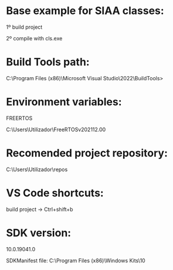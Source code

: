 # Base example for SIAA classes:
1º build project

2º compile with cls.exe

# Build Tools path:

C:\Program Files (x86)\Microsoft Visual Studio\2022\BuildTools>


# Environment variables:

FREERTOS

C:\Users\Utilizador\FreeRTOSv202112.00


# Recomended project repository:

C:\Users\Utilizador\repos

# VS Code shortcuts:

build project -> Ctrl+shift+b

# SDK version:

10.0.19041.0

SDKManifest file: C:\Program Files (x86)\Windows Kits\10
